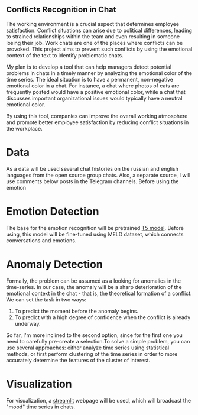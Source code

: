 ## Conflicts Recognition in Chat

The working environment is a crucial aspect that determines employee satisfaction. Conflict situations can arise due to
political differences, leading to strained relationships within the team and even resulting in someone losing their job.
Work chats are one of the places where conflicts can be provoked. This project aims to prevent such conflicts by using
the emotional context of the text to identify problematic chats.

My plan is to develop a tool that can help managers detect potential problems in chats in a timely manner by analyzing
the emotional color of the time series. The ideal situation is to have a permanent, non-negative emotional color in a
chat. For instance, a chat where photos of cats are frequently posted would have a positive emotional color, while a
chat that discusses important organizational issues would typically have a neutral emotional color.

By using this tool, companies can improve the overall working atmosphere and promote better employee satisfaction by
reducing conflict situations in the workplace.

# Data

As a data will be used several chat histories on the russian and english languages from the open source group chats.
Also, a separate source, I will use
comments below posts in the Telegram channels. Before using the emotion

# Emotion Detection

The base for the emotion recognition will be
pretrained [T5 model](https://huggingface.co/mrm8488/t5-base-finetuned-emotion).
Before using, this model will be fine-tuned using MELD dataset, which connects conversations and emotions.

# Anomaly Detection

Formally, the problem can be assumed as a looking for anomalies in the time-series. In our case, the anomaly will be a
sharp deterioration of the emotional context in the chat - that is, the theoretical formation of a conflict.
We can set
the task in two ways:

1. To predict the moment before the anomaly begins.
2. To predict with a high degree of confidence when the conflict is already underway.

So far, I'm more inclined to the second option, since for the first one you need
to carefully pre-create a selection.To solve a simple problem, you can use several approaches: either analyze time
series using statistical methods, or first perform clustering of the time series in order to more accurately determine
the features of the cluster of interest.

# Visualization

For visualization, a [streamlit](https://streamlit.io) webpage will be used, which will broadcast the "mood" time series
in chats.
